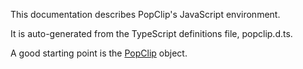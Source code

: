 This documentation describes PopClip's JavaScript environment.

It is auto-generated from the TypeScript definitions file, popclip.d.ts.

A good starting point is the [PopClip](./interfaces/PopClip.html) object.

